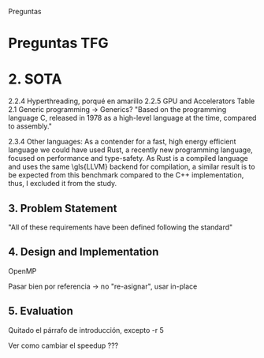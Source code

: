 Preguntas

# Preguntas TFG

# 2. SOTA
2.2.4 Hyperthreading, porqué en amarillo
2.2.5 GPU and Accelerators
Table 2.1
Generic programming -> Generics?
"Based on the programming language C, released in 1978 as a high-level language at the time, compared to assembly."

2.3.4 Other languages:
As a contender for a fast, high energy efficient language we could have used Rust, a recently new programming language, focused on performance and type-safety. As Rust is a compiled language and uses the same \gls{LLVM} backend for compilation, a similar result is to be expected from this benchmark compared to the C++ implementation, thus, I excluded it from the study.

## 3. Problem Statement
"All of these requirements have been defined following the standard"

## 4. Design and Implementation 
OpenMP

Pasar bien por referencia -> no "re-asignar", usar in-place 

## 5. Evaluation
Quitado el párrafo de introducción, excepto -r 5

Ver como cambiar el speedup ???